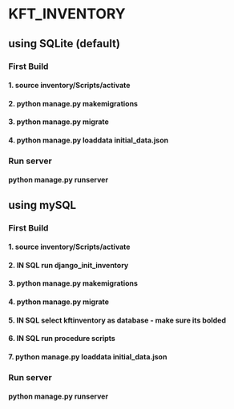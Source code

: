# KFT_INVENTORY


## using SQLite (default)

### First Build

#### 1. source inventory/Scripts/activate
#### 2. python manage.py makemigrations
#### 3. python manage.py migrate
#### 4. python manage.py loaddata initial_data.json

### Run server

#### python manage.py runserver


## using mySQL

### First Build

#### 1. source inventory/Scripts/activate
#### 2. **IN SQL** run django_init_inventory
#### 3. python manage.py makemigrations
#### 4. python manage.py migrate
#### 5. **IN SQL** select kftinventory as database - make sure its bolded
#### 6. **IN SQL** run procedure scripts
#### 7. python manage.py loaddata initial_data.json

### Run server

#### python manage.py runserver
